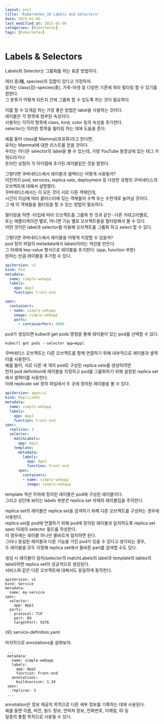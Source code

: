```yaml
---
layout: post
title: "Kubernetes_18 Labels and Selectors"
date: 2023-01-06
last_modified_at: 2023-01-06
categories: [Kubernetes]
tags: [Kubernetes]
---
```


# Labels & Selectors

Labels와 Selector는 그룹화를 하는 표준 방법이다.    

여러 종(種, species)의 집합이 있다고 가정하자.   
유저는 class(강)-species(종), 가축-야생 등 다양한 기준에 따라 필터링 할 수 있기를 원한다.    
그 분류가 어떻게 되든지 간에 그룹화 할 수 있도록 하는 것이 필요하다.   

이를 할 수 있게끔 하는 가장 좋은 방법은 label을 사용하는 것이다.   
레이블은 각 항목에 첨부된 속성이다.    
사용자는 각각의 항목에 class, kind, color 등의 속성을 추가한다.   
selector는 이러한 항목을 필터링 하는 데에 도움을 준다.   

예를 들어 class를 Mammal(포유류)라고 한다면,   
유저는 Mammal에 대한 리스트를 얻을 것이다.   
우리는 어디든 selector의 label을 볼 수 있는데, 가령 YouTube 동영상에 있는 태그 키워드라거나   
온라인 상점의 각 아이템에 추가된 레이블같은 것을 말한다.   

그렇다면 쿠버네티스에서 레이블과 셀렉터는 어떻게 사용될까?   
이전까지 pod, services, replica sets, deployment 등 다양한 유형의 쿠버네티스의 오브젝트에 대해서 설명했다.    
쿠버네티스에서는 이 모든 것이 서로 다른 객체인데,   
시간이 지남에 따라 클러스터에 있는 객체들이 수백 또는 수천개로 늘어날 것이다.   
그 때 이 객체들을 필터링을 할 수 있는 방법이 필요하다.    

필터링을 하면 -타입에 따라 오브젝트를 그룹화 한 것과 같은- 다른 카테고리별로,    
또는 애플리케이션 별로, 아니면 기능 별로 오브젝트들을 필터링해서 볼 수 있다.   
어떤 것이든 label과 selector를 이용해 오브젝트를 그룹화 하고 select 할 수 있다.   

그렇다면 쿠버네티스에서 레이블을 어떻게 지정할 수 있을까?   
pod 정의 파일의 metadata에서 labels이라는 섹션을 만든다.   
그 아래에 key-value 형식으로 레이블을 추가한다. (app, function 부분)   
원하는 만큼 레이블을 추가할 수 있다.    
```yml
apiVersion: v1
kind: Pod
metadata:
  name: simple-webapp
  labels:
    app: App1
    function: Front-end

spec:
  containers:
  - name: simple-webapp
    image: simple-webapp
    ports:
      - containerPort: 8080
```

pod가 생성되면 kubectl get pods 명령을 통해 레이블이 있는 pod를 선택할 수 있다.    
```
kubectl get pods --selector app=App1
```

쿠버네티스 오브젝트는 다른 오브젝트를 함께 연결하기 위해 내부적으로 레이블과 셀렉터를 사용한다.    
예를 들어, 서로 다른 세 개의 pod로 구성된 replica sets를 생성하려면    
먼저 pod definition에 레이블을 지정하고 pod를 그룹화하기 위해 설정된 replica set에서 셀렉터를 사용한다.    
아래 replicate set 정의 파일에서 두 곳에 정의된 레이블을 볼 수 있다.   
```yml
apiVersion: apps/v1
kind: ReplicaSet
metadata:
  name: simple-webapp
  labels:
    app: App1
    function: Front-end
spec:
  replicas: 3
  selector:
    matchLabels:
      app: App1
    template:
      metadata:
        labels:
          app: App1
          function: Front-end
      spec:
        containers:
        - name: simple-webapp
          image: simple-webapp
```
template 섹션 하위에 정의된 레이블은 pod에 구성된 레이블이다.   
그리고 상단에 보이는 labels 부분은 replica set 자체의 레이블임을 주의한다.   

replica set의 레이블은 replica set을 검색하기 위해 다른 오브젝트를 구성하는 경우에 사용된다.    
replica set을 pod에 연결하기 위해 pod에 정의된 레이블과 일치하도록 replica set spec 아래의 selector 필드를 작성한다.    
이 경우에는 레이블 하나만 올바르게 일치하면 된다.   
그러나 동일한 레이블과 다른 기능을 가진 pod가 있을 수 있다고 생각되는 경우,   
두 레이블을 모두 지정해 replica set에서 올바른 part를 검색할 수도 있다.    

생성 시 레이블이 일치(selector의 matchLabels의 label과 template의 lables의 label)하면 replica set이 성공적으로 생성된다.   
서비스와 같은 다른 오브젝트에 대해서도 동일하게 동작한다.   
```
apiVersion: v1
kind: Service
metadata:
  name: my-service
spec:
  selector:
    app: App1
  ports:
  - protocol: TCP
    port: 80
    targetPort: 9376
```
(위) service-definition.yaml   

마지막으로 annotations을 살펴보자.   
```
 ...
 metadata: 
   name: simple-webapp
   labels:
     app: App1
     function: Front-end
   annotations:
     buildversion: 1.34
 spec:
   replicas: 3
 ...
```
annotation은 정보 제공의 목적으로 다른 세부 정보를 기록하는 데에 사용된다.   
예를 들면 이름, 버전, 빌드 정보, 연락처 정보, 전화번호, 이메일, ID 등   
일종의 통합 목적으로 사용될 수 있다.   
